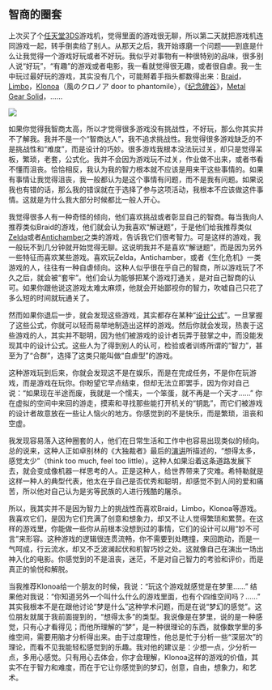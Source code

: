 ## 智商的圈套

上次买了个[任天堂3DS](https://web.archive.org/web/20171216175643/http://www.jianshu.com/p/b501a1675f4d)游戏机，觉得里面的游戏很无聊，所以第二天就把游戏机连同游戏一起，转手倒卖给了别人。从那天之后，我开始琢磨一个问题——到底是什么让我觉得一个游戏好玩或者不好玩。我似乎对事物有一种很特别的品味，很多别人说“好玩”，“有趣”的游戏或者电影，我一看就觉得很无趣，或者很自虐。我一生中玩过最好玩的游戏，其实没有几个，可能掰着手指头都数得出来：[Braid](https://web.archive.org/web/20171216175643/http://braid-game.com/)，[Limbo](https://web.archive.org/web/20171216175643/http://en.wikipedia.org/wiki/Limbo_%28video_game%29)，[Klonoa](https://web.archive.org/web/20171216175643/http://en.wikipedia.org/wiki/Klonoa:_Door_to_Phantomile)（風のクロノア door to phantomile），《[纪念碑谷](https://web.archive.org/web/20171216175643/https://itunes.apple.com/cn/app/ji-nian-bei-gu/id728293409)》，[Metal Gear Solid](https://web.archive.org/web/20171216175643/http://en.wikipedia.org/wiki/Metal_Gear_Solid)，……

![](https://web.archive.org/web/20171216175643im_/http://www.yinwang.org/images/Klonoa.jpg)

如果你觉得我智商太高，所以才觉得很多游戏没有挑战性，不好玩，那么你其实并不了解我。我并不是一个“智商达人”，我不追求挑战性。我觉得很多游戏缺乏的不是挑战性和“难度”，而是设计的巧妙。很多游戏我根本没法玩过关，却只是觉得呆板，繁琐，老套，公式化。我并不会因为游戏玩不过关，作业做不出来，或者书看不懂而沮丧。恰恰相反，我认为我的智力根本就不应该是用来干这些事情的。如果有事情让我觉得沮丧，我一般都认为是这个事情有问题，而不是我有问题。如果说我也有错的话，那么我的错误就在于选择了参与这项活动，我根本不应该做这件事情。这就是为什么我大部分时候都比一般人开心。

我觉得很多人有一种奇怪的倾向，他们喜欢挑战或者彰显自己的智商。每当我向人推荐类似Braid的游戏，他们就会认为我喜欢“解谜题”，于是他们给我推荐类似[Zelda](https://web.archive.org/web/20171216175643/http://www.zelda.com/)或者[Antichamber](https://web.archive.org/web/20171216175643/http://www.antichamber-game.com/)之类的游戏，告诉我它们很考智力。可是这样的游戏，我一般玩不到几分钟就开始觉得无聊。这说明我并不是喜欢“解谜题”，而是因为另外一些特征而喜欢某些游戏。喜欢玩Zelda，Antichamber，或者《生化危机》一类游戏的人，往往有一种自虐倾向。这种人似乎很在乎自己的智商，所以游戏玩了不久之后，就会被“套牢”。他们会认为能够把某个游戏打通关，是对自己智商的认可。如果你跟他说这游戏太难太麻烦，他就会开始鄙视你的智力，吹嘘自己只花了多么短的时间就玩通关了。

然而如果你退后一步，就会发现这些游戏，其实都存在某种“[设计公式](https://web.archive.org/web/20171216175643/http://www.jianshu.com/p/b501a1675f4d)”。一旦掌握了这些公式，你就可以轻而易举地制造出这样的游戏。然后你就会发现，热衷于这些游戏的人，其实并不聪明，因为他们被游戏的设计者玩弄于鼓掌之中，而没能发现其中的设计公式。这些人为了得到别人的认可，检验或者训练所谓的“智力”，甚至为了“合群”，选择了这类只能叫做“自虐型”的游戏。

这种游戏玩到后来，你就会发现这不是在娱乐，而是在完成任务，不是你在玩游戏，而是游戏在玩你。你盼望它早点结束，但却无法立即罢手，因为你对自己说：“如果现在半途而废，我就是一个懦夫，一个笨蛋，就不再是一个天才……” 你在虚拟的空间中来回的游走，摸索和寻找那些能打开机关的“钥匙”，而它们被游戏的设计者故意放在一些让人恼火的地方。你感觉到的不是快乐，而是繁琐，沮丧和空虚。

我发现容易落入这种圈套的人，他们在日常生活和工作中也容易出现类似的倾向。总的说来，这种人正如卓别林的《大独裁者》最后的[演讲](https://web.archive.org/web/20171216175643/http://tinyurl.com/bbqfs6s)所描述的，“想得太多，感觉太少”（think too much, feel too little）。这种人如果沿着这条道路发展下去，就会变成像机器一样思考的人。正是这种人，给世界带来了灾难。希特勒就是这样一种人的典型代表，他太在乎自己是否优秀和聪明，却感觉不到人间的爱和痛苦，所以他对自己认为是劣等民族的人进行残酷的屠杀。

所以，我其实并不是因为智力上的挑战性而喜欢Braid，Limbo，Klonoa等游戏。我喜欢它们，是因为它们充满了创意和想象力，却又不让人觉得繁琐和累赘。在这样的游戏里，你能做一些你从前根本没想到过的事情，它们的设计可以用“妙不可言”来形容。这种游戏的逻辑很连贯流畅，你不需要到处瞎撞，来回跑动，而是一气呵成，行云流水，却又不乏波澜起伏和机智巧妙之处。这就像自己在演出一场出神入化的电影。你感觉到的不是沮丧，迷茫，不是对自己智力的考验和评价，而是真正的愉悦和解脱。

当我推荐Klonoa给一个朋友的时候，我说：“玩这个游戏就感觉是在梦里……” 结果他对我说：“你知道另外一个叫什么什么的游戏里面，也有个四维空间吗？……” 其实我根本不是在跟他讨论“梦是什么”这种学术问题，而是在说“梦幻的感觉”。这位朋友就属于我前面提到的，“想得太多”的类型。我说像是在梦里，说的是一种感觉，只有心才看得见；而他所理解的“梦”，是一种很理论的东西，就像数学里的多维空间，需要用脑才分析得出来。由于过度理性，他总是忙于分析一些“深层次”的理论，而看不见我能轻松感觉到的乐趣。我对他的建议是：少想一点，少分析一点，多用心感觉。只有用心去体会，你才会理解，Klonoa这样的游戏的价值，其实不在于智力和难度，而在于它让你感觉到的梦幻，创意，自由，想象力，和艺术。